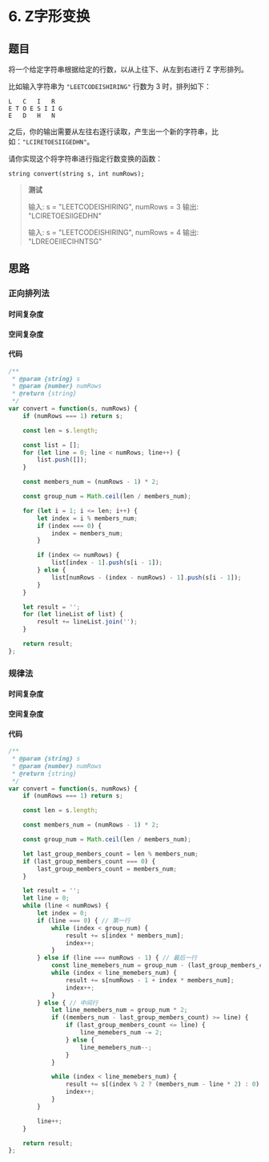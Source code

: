 # 6. Z字形变换

## 题目

将一个给定字符串根据给定的行数，以从上往下、从左到右进行 Z 字形排列。

比如输入字符串为 `"LEETCODEISHIRING"` 行数为 3 时，排列如下：

```
L   C   I   R
E T O E S I I G
E   D   H   N
```

之后，你的输出需要从左往右逐行读取，产生出一个新的字符串，比如：`"LCIRETOESIIGEDHN"`。

请你实现这个将字符串进行指定行数变换的函数：

```
string convert(string s, int numRows);
```

> **测试**
>
> 输入: s = "LEETCODEISHIRING", numRows = 3
> 输出: "LCIRETOESIIGEDHN"
>
> 输入: s = "LEETCODEISHIRING", numRows = 4
> 输出: "LDREOEIIECIHNTSG"

## 思路



### 正向排列法



#### 时间复杂度



#### 空间复杂度



#### 代码

```javascript
/**
 * @param {string} s
 * @param {number} numRows
 * @return {string}
 */
var convert = function(s, numRows) {
    if (numRows === 1) return s;

    const len = s.length;

    const list = [];
    for (let line = 0; line < numRows; line++) {
        list.push([]);
    }

    const members_num = (numRows - 1) * 2;

    const group_num = Math.ceil(len / members_num);

    for (let i = 1; i <= len; i++) {
        let index = i % members_num;
        if (index === 0) {
            index = members_num;
        }

        if (index <= numRows) {
            list[index - 1].push(s[i - 1]);
        } else {
            list[numRows - (index - numRows) - 1].push(s[i - 1]);
        }
    }

    let result = '';
    for (let lineList of list) {
        result += lineList.join('');
    }

    return result;
};
```



### 规律法



#### 时间复杂度



#### 空间复杂度



#### 代码

```javascript
/**
 * @param {string} s
 * @param {number} numRows
 * @return {string}
 */
var convert = function(s, numRows) {
    if (numRows === 1) return s;

    const len = s.length;

    const members_num = (numRows - 1) * 2;

    const group_num = Math.ceil(len / members_num);

    let last_group_members_count = len % members_num;
    if (last_group_members_count === 0) {
        last_group_members_count = members_num;
    }

    let result = '';
    let line = 0;
    while (line < numRows) {
        let index = 0;
        if (line === 0) { // 第一行
            while (index < group_num) {
                result += s[index * members_num];
                index++;
            }
        } else if (line === numRows - 1) { // 最后一行
            const line_memebers_num = group_num - (last_group_members_count < numRows ? 1 : 0);
            while (index < line_memebers_num) {
                result += s[numRows - 1 + index * members_num];
                index++;
            }
        } else { // 中间行
            let line_memebers_num = group_num * 2;
            if ((members_num - last_group_members_count) >= line) {
                if (last_group_members_count <= line) {
                    line_memebers_num -= 2;
                } else {
                    line_memebers_num--;
                }
            }

            while (index < line_memebers_num) {
                result += s[(index % 2 ? (members_num - line * 2) : 0) + line + members_num * Math.floor(index / 2)];
                index++;
            }
        }

        line++;
    }

    return result;
};
```

